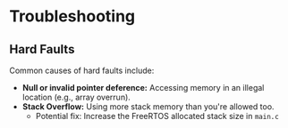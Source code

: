 # Troubleshooting

## Hard Faults

Common causes of hard faults include:

* **Null or invalid pointer deference:** Accessing memory in an illegal location (e.g., array overrun).
* **Stack Overflow:** Using more stack memory than you're allowed too.
    * Potential fix: Increase the FreeRTOS allocated stack size in `main.c`
